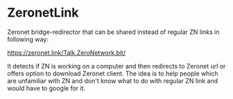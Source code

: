 # ZeronetLink
Zeronet bridge-redirector that can be shared instead of regular ZN links in following way:

https://zeronet.link/Talk.ZeroNetwork.bit/

It detects if ZN is working on a computer and then redirects to Zeronet url or offers option to download Zeronet client. The idea is to help people which are unfamiliar with ZN and don't know what to do with regular ZN link and would have to google for it.
